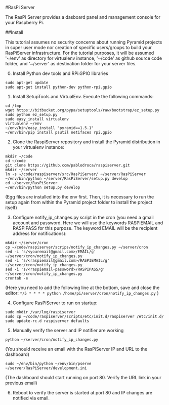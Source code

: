 #RasPi Server

The RasPi Server provides a dasboard panel and management console for your Raspberry Pi.

##Install

This tutorial assumes no security concerns about running Pyramid projects in super user mode nor creation of specific users/groups to build your RasPiServer infrastructure.
For the tutorial purposes, it will be assumed '~/env' as directory for virtualenv instance, '~/code' as github source code folder, and '~/server' as destination folder for your server files. 

0. Install Python dev tools and RPi.GPIO libraries
```
sudo apt-get update
sudo apt-get install python-dev python-rpi.gpio
```

1. Install SetupTools and VirtualEnv. Execute the following commands: 
```
cd /tmp
wget https://bitbucket.org/pypa/setuptools/raw/bootstrap/ez_setup.py
sudo python ez_setup.py
sudo easy_install virtualenv
virtualenv ~/env
~/env/bin/easy_install "pyramid==1.5.1"
~/env/bin/pip install psutil netifaces rpi.gpio
```

2. Clone the RaspiServer repository and install the Pyramid distribution in your virtualenv instance:
```
mkdir ~/code
cd ~/code
git clone https://github.com/pablodroca/raspiserver.git
mkdir ~/server
ln -s ~/code/raspiserver/src/RasPiServer/ ~/server/RasPiServer
~/env/bin/python ~/server/RasPiServer/setup.py develop
cd ~/server/RasPiServer
~/env/bin/python setup.py develop
```
(Egg files are installed into the env first. Then, it is necessary to run the setup again from within the Pyramid project folder to install the project itself)

3. Configure notify_ip_changes.py script in the cron (you need a gmail account and password. Here we will use the keywords RASPIEMAIL and RASPIPASS for this purpose. The keyword EMAIL will be the recipient address for notifications):
```
mkdir ~/server/cron
cp ~/code/raspiserver/scrips/notify_ip_changes.py ~/server/cron
sed -i 's/<youremail@gmail.com>/EMAIL/g' ~/server/cron/notify_ip_changes.py
sed -i 's/<raspiemail@gmail.com>/RASPIEMAIL/g' ~/server/cron/notify_ip_changes.py
sed -i 's/<raspiemail-password>/RASPIPASS/g' ~/server/cron/notify_ip_changes.py
crontab -e
```
(Here you need to add the following line at the bottom, save and close the editor: `*/5 * * * * python /home/pi/server/cron/notify_ip_changes.py` )

4. Configure RasPiServer to run on startup:
```
sudo mkdir /var/log/raspiserver
sudo cp ~/code/raspiserver/scripts/etc/init.d/raspiserver /etc/init.d/
sudo update-rc.d raspiserver defaults
```

5. Manually verify the server and IP notifier are working
```
python ~/server/cron/notify_ip_changes.py
```
(You should receive an email with the RasPiServer IP and URL to the dashboard)

```
sudo ~/env/bin/python ~/env/bin/pserve ~/server/RasPiServer/development.ini
```
(The dashboard should start running on port 80. Verify the URL link in your previous email)
 
6. Reboot to verify the server is started at port 80 and IP changes are notified via email.
